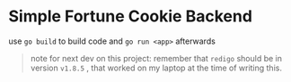 # Simple Fortune Cookie Backend

use `go build` to build code and `go run <app>` afterwards

> note for next dev on this project: remember that `redigo` should be in version `v1.8.5` , that worked on my laptop at the time of writing this. 